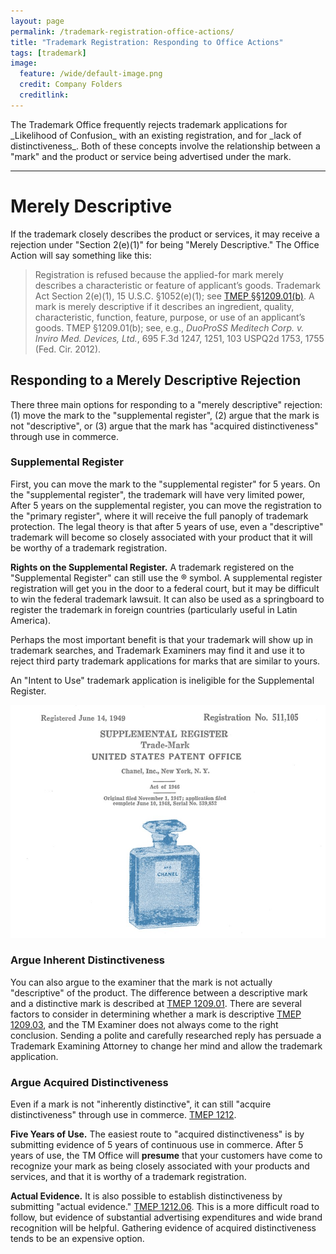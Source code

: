 ```yaml
---
layout: page
permalink: /trademark-registration-office-actions/
title: "Trademark Registration: Responding to Office Actions"
tags: [trademark]
image:
  feature: /wide/default-image.png
  credit: Company Folders
  creditlink:  
---
```


<p class="big-text">
The Trademark Office frequently rejects trademark applications for _Likelihood of Confusion_ with an existing registration, and for _lack of distinctiveness_. Both of these concepts involve the relationship between a "mark" and the product or service being advertised under the mark.</p>

- - - 

# Merely Descriptive

If the trademark closely describes the product or services, it may receive a rejection under "Section 2(e)(1)" for being "Merely Descriptive." The Office Action will say something like this: 

 > Registration is refused because the applied-for mark merely describes a characteristic or feature of applicant’s goods. Trademark Act Section 2(e)(1), 15 U.S.C. §1052(e)(1); see [TMEP §§1209.01(b)](/tmep/tmep-1200.html#TMEP-1200d1e6980). 
 > A mark is merely descriptive if it describes an ingredient, quality, characteristic, function, feature, purpose, or use of an applicant’s goods. TMEP §1209.01(b); see, e.g., *DuoProSS Meditech Corp. v. Inviro Med. Devices, Ltd.*, 695 F.3d 1247, 1251, 103 USPQ2d 1753, 1755 (Fed. Cir. 2012).

## Responding to a Merely Descriptive Rejection 

There three main options for responding to a "merely descriptive" rejection: (1) move the mark to the "supplemental register", (2) argue that the mark is not "descriptive", or (3) argue that the mark has "acquired distinctiveness" through use in commerce.

### Supplemental Register

First, you can move the mark to the "supplemental register" for 5 years. On the "supplemental register", the trademark will have very limited power,  After 5 years on the supplemental register, you can move the registration to the "primary register", where it will receive the full panoply of trademark protection.  The legal theory is that after 5 years of use, even a "descriptive" trademark will become so closely associated with your product that it will be worthy of a trademark registration. 

**Rights on the Supplemental Register.** A trademark registered on the "Supplemental Register" can still use the ® symbol. A supplemental register registration will get you in the door to a federal court, but it may be difficult to win the federal trademark lawsuit.  It can also be used as a springboard to register the trademark in foreign countries (particularly useful in Latin America). 

Perhaps the most important benefit is that your trademark will show up in trademark searches, and Trademark Examiners may find it and use it to reject third party trademark applications for marks that are similar to yours. 

An "Intent to Use" trademark application is ineligible for the Supplemental Register. 

<img src="/images/trademark/chanel-no5-design-mark-supplemental-register-1949.jpg" class="medium-image">

### Argue Inherent Distinctiveness

You can also argue to the examiner that the mark is not actually "descriptive" of the product. The difference between a descriptive mark and a distinctive mark is described at [TMEP 1209.01](/tmep/tmep-1200.html#TMEP-1200d1e6993). There are several factors to consider in determining whether a mark is descriptive [TMEP 1209.03](/tmep/tmep-1200.html#TMEP-1200d1e7558), and the TM Examiner does not always come to the right conclusion. Sending a polite and carefully researched reply has persuade a Trademark Examining Attorney to change her mind and allow the trademark application. 

### Argue Acquired Distinctiveness

Even if a mark is not "inherently distinctive", it can still "acquire distinctiveness" through use in commerce. [TMEP 1212](/tmep/tmep-1200.html#TMEP-1200d1e10316). 

**Five Years of Use.** The easiest route to "acquired distinctiveness" is by submitting evidence of 5 years of continuous use in commerce. After 5 years of use, the TM Office will **presume** that your customers have come to recognize your mark as being closely associated with your products and services, and that it is worthy of a trademark registration. 

**Actual Evidence.** It is also possible to establish distinctiveness by submitting "actual evidence." [TMEP 1212.06](/tmep/tmep-1200.html#TMEP-1200d1e11238/). This is a more difficult road to follow, but evidence of substantial advertising expenditures and wide brand recognition will be helpful. Gathering evidence of acquired distinctiveness tends to be an expensive option. 
 







